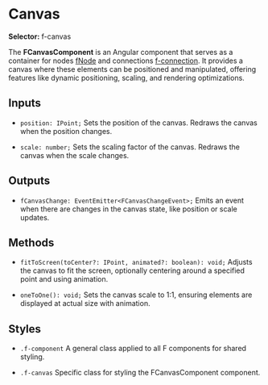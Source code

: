 ﻿# Canvas

**Selector:** f-canvas

The **FCanvasComponent** is an Angular component that serves as a container for nodes [fNode](f-node-directive) and connections [f-connection](f-connection-component). It provides a canvas where these elements can be positioned and manipulated, offering features like dynamic positioning, scaling, and rendering optimizations.

## Inputs

- `position: IPoint;` Sets the position of the canvas. Redraws the canvas when the position changes.

- `scale: number;` Sets the scaling factor of the canvas. Redraws the canvas when the scale changes.

## Outputs

- `fCanvasChange: EventEmitter<FCanvasChangeEvent>;` Emits an event when there are changes in the canvas state, like position or scale updates.

## Methods

- `fitToScreen(toCenter?: IPoint, animated?: boolean): void;` Adjusts the canvas to fit the screen, optionally centering around a specified point and using animation.

- `oneToOne(): void;` Sets the canvas scale to 1:1, ensuring elements are displayed at actual size with animation.

## Styles

- `.f-component` A general class applied to all F components for shared styling.

- `.f-canvas` Specific class for styling the FCanvasComponent component.


